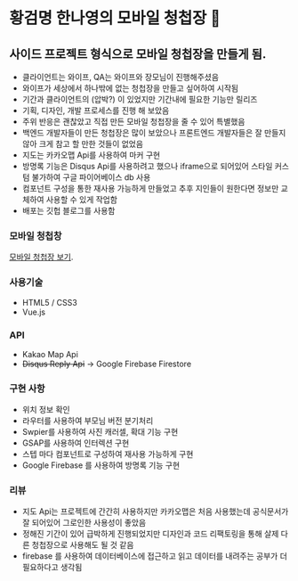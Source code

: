 # 황검명 한나영의 모바일 청첩장 💍

## 사이드 프로젝트 형식으로 모바일 청첩장을 만들게 됨.
- 클라이언트는 와이프, QA는 와이프와 장모님이 진행해주셨음
- 와이프가 세상에서 하나밖에 없는 청첩장을 만들고 싶어하여 시작됨
- 기간과 클라이언트의 (압박?) 이 있었지만 기간내에 필요한 기능만 릴리즈
- 기획, 디자인, 개발 프로세스를 진행 해 보았음
- 주위 반응은 괜찮았고 직접 만든 모바일 청첩장을 줄 수 있어 특별했음
- 백엔드 개발자들이 만든 청첩장은 많이 보았으나 프론트엔드 개발자들은 잘 만들지 않아 크게 참고 할 만한 것들이 없었음
- 지도는 카카오맵 Api를 사용하여 마커 구현
- 방명록 기능은 Disqus Api를 사용하려고 했으나 iframe으로 되어있어 스타일 커스텀 불가하여 구글 파이어베이스 db 사용
- 컴포넌트 구성을 통한 재사용 가능하게 만들었고 추후 지인들이 원한다면 정보만 교체하여 사용할 수 있게 작업함
- 배포는 깃헙 블로그를 사용함

### 모바일 청첩창
[모바일 청첩장 보기](https://geommyeong.github.io/wedding).

### 사용기술
 - HTML5 / CSS3
 - Vue.js

 ### API
 - Kakao Map Api
 - ~~Disqus Reply Api~~ -> Google Firebase Firestore

 ### 구현 사항
 - 위치 정보 확인
 - 라우터를 사용하여 부모님 버전 분기처리
 - Swpier를 사용하여 사진 캐러셀, 확대 기능 구현
 - GSAP를 사용하여 인터렉션 구현
 - 스텝 마다 컴포넌트로 구성하여 재사용 가능하게 구현
 - Google Firebase 를 사용하여 방명록 기능 구현


### 리뷰
 - 지도 Api는 프로젝트에 간간히 사용하지만 카카오맵은 처음 사용했는데 공식문서가 잘 되어있어 그로인한 사용성이 좋았음
 - 정해진 기간이 있어 급박하게 진행되었지만 디자인과 코드 리팩토링을 통해 살제 다른 청첩장으로 사용해도 될 것 같음
 - firebase 를 사용하여 데이터베이스에 접근하고 읽고 데이터를 내려주는 공부가 더 필요하다고 생각됨
